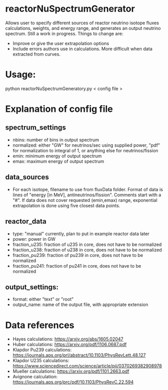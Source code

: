 # reactorNuSpectrumGenerator
Allows user to specify different sources of reactor neutrino isotope fluxes calculations, weights, and energy range, and generates an output neutrino spectrum. Still a work in progress. Things to change are:
* Improve or give the user extrapolation options
* Include errors authors use in calculations. More difficult when data extracted from curves.

# Usage:
python reactorNuSpectrumGeneratory.py < config file >

# Explanation of config file
## spectrum_settings
* nbins: number of bins in output spectrum
* normalized: either "GW" for neutrinos/sec using supplied power, "pdf" for normalization to integral of 1, or anything else for neutrinos/fission
* emin: minimum energy of output spectrum
* emax: maximum energy of output spectrum

## data_sources
* For each isotope, filename to use from fluxData folder. Format of data is lines of "energy [in MeV], antineutrinos/fission". Comments start with a "#". If data does not cover requested (emin,emax) range, exponential extrapolation is done using five closest data points.
  
## reactor_data
* type: "manual" currently, plan to put in example reactor data later
* power: power in GW
* fraction_u235: fraction of u235 in core, does not have to be normalized
* fraction_u238: fraction of u238 in core, does not have to be normalized
* fraction_pu239: fraction of pu239 in core, does not have to be normalized
* fraction_pu241: fraction of pu241 in core, does not have to be normalized

## output_settings:
* format: either "text" or "root"
* output_name: name of the output file, with appropriate extension

# Data references
* Hayes calculations: https://arxiv.org/abs/1605.02047
* Huber calculations: https://arxiv.org/pdf/1106.0687.pdf
* Klapdor Pu239 calculations: https://journals.aps.org/prl/abstract/10.1103/PhysRevLett.48.127
* Klapdor U235 calculations: https://www.sciencedirect.com/science/article/pii/0370269382908978
* Mueller calculations: https://arxiv.org/pdf/1101.2663.pdf
* Avignone calculation: https://journals.aps.org/prc/pdf/10.1103/PhysRevC.22.594

